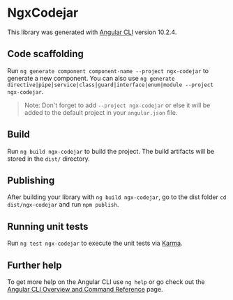 # NgxCodejar

This library was generated with [Angular CLI](https://github.com/angular/angular-cli) version 10.2.4.

## Code scaffolding

Run `ng generate component component-name --project ngx-codejar` to generate a new component. You can also
use `ng generate directive|pipe|service|class|guard|interface|enum|module --project ngx-codejar`.
> Note: Don't forget to add `--project ngx-codejar` or else it will be added to the default project in your `angular.json` file.

## Build

Run `ng build ngx-codejar` to build the project. The build artifacts will be stored in the `dist/` directory.

## Publishing

After building your library with `ng build ngx-codejar`, go to the dist folder `cd dist/ngx-codejar` and
run `npm publish`.

## Running unit tests

Run `ng test ngx-codejar` to execute the unit tests via [Karma](https://karma-runner.github.io).

## Further help

To get more help on the Angular CLI use `ng help` or go check out
the [Angular CLI Overview and Command Reference](https://angular.io/cli) page.
